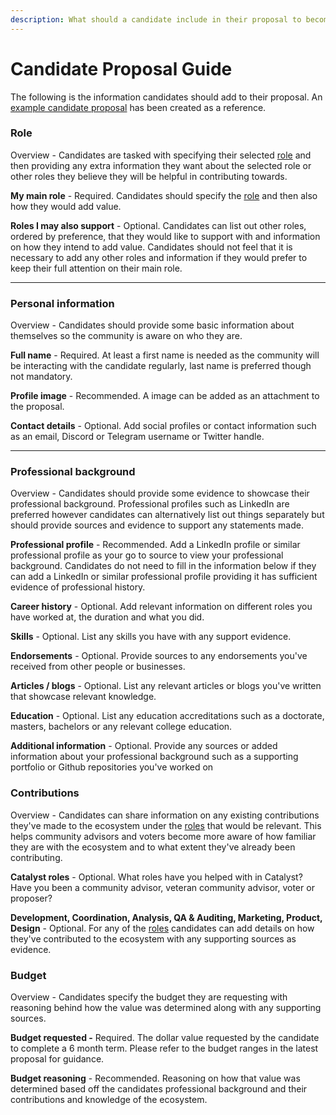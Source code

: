 ```yaml
---
description: What should a candidate include in their proposal to become a contributor?
---
```


# Candidate Proposal Guide

The following is the information candidates should add to their proposal. An [example candidate proposal](example-candidate-proposal.md) has been created as a reference.



### Role

Overview - Candidates are tasked with specifying their selected [role](../../contributor/roles/) and then providing any extra information they want about the selected role or other roles they believe they will be helpful in contributing towards.



**My main role** - Required. Candidates should specify the [role](../../contributor/roles/) and then also how they would add value.

**Roles I may also support** - Optional. Candidates can list out other roles, ordered by preference, that they would like to support with and information on how they intend to add value. Candidates should not feel that it is necessary to add any other roles and information if they would prefer to keep their full attention on their main role.

****

### Personal information

Overview - Candidates should provide some basic information about themselves so the community is aware on who they are.



**Full name** - Required. At least a first name is needed as the community will be interacting with the candidate regularly, last name is preferred though not mandatory.

**Profile image** - Recommended. A image can be added as an attachment to the proposal.

**Contact details** - Optional. Add social profiles or contact information such as an email, Discord or Telegram username or Twitter handle.

****

### **Professional background**

Overview - Candidates should provide some evidence to showcase their professional background. Professional profiles such as LinkedIn are preferred however candidates can alternatively list out things separately but should provide sources and evidence to support any statements made.



**Professional profile** - Recommended. Add a LinkedIn profile or similar professional profile as your go to source to view your professional background. Candidates do not need to fill in the information below if they can add a LinkedIn or similar professional profile providing it has sufficient evidence of professional history.

**Career history** - Optional. Add relevant information on different roles you have worked at, the duration and what you did.

**Skills** - Optional. List any skills you have with any support evidence.

**Endorsements** - Optional. Provide sources to any endorsements you've received from other people or businesses.

**Articles / blogs** - Optional. List any relevant articles or blogs you've written that showcase relevant knowledge.

**Education** - Optional. List any education accreditations such as a doctorate, masters, bachelors or any relevant college education.

**Additional information** - Optional. Provide any sources or added information about your professional background such as a supporting portfolio or Github repositories you've worked on&#x20;



### **Contributions**

Overview - Candidates can share information on any existing contributions they've made to the ecosystem under the [roles](../../contributor/roles/) that would be relevant. This helps community advisors and voters become more aware of how familiar they are with the ecosystem and to what extent they've already been contributing.



**Catalyst roles** - Optional. What roles have you helped with in Catalyst? Have you been a community advisor, veteran community advisor, voter or proposer?

**Development, Coordination, Analysis, QA & Auditing, Marketing, Product, Design** - Optional. For any of the [roles](../../contributor/roles/) candidates can add details on how they've contributed to the ecosystem with any supporting sources as evidence.



### **Budget**

Overview - Candidates specify the budget they are requesting with reasoning behind how the value was determined along with any supporting sources.



**Budget requested -** Required. The dollar value requested by the candidate to complete a 6 month term. Please refer to the budget ranges in the latest proposal for guidance.

**Budget reasoning** - Recommended. Reasoning on how that value was determined based off the candidates professional background and their contributions and knowledge of the ecosystem.
